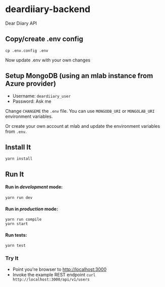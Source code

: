 # deardiiary-backend

Dear Diiary API

## Copy/create .env config

    cp .env.config .env

Now update .env with your own changes

## Setup MongoDB (using an mlab instance from Azure provider)

-   Username: `deardiiary_user`
-   Password: Ask me

Change `CHANGEME` the `.env` file.
You can use `MONGODB_URI` or `MONGOLAB_URI` environment variables.

Or create your own account at mlab and update the environment variables from `.env`.

## Install It

    yarn install

## Run It

#### Run in _development_ mode:

    yarn run dev

#### Run in _production_ mode:

    yarn run compile
    yarn start

#### Run tests:

    yarn test

### Try It

-   Point you're browser to <http://localhost:3000>
-   Invoke the example REST endpoint `curl http://localhost:3000/api/v1/users`

